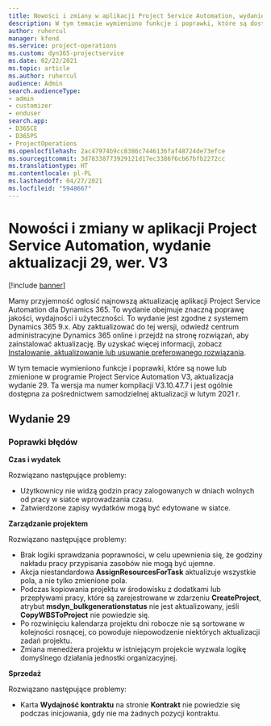 ```yaml
---
title: Nowości i zmiany w aplikacji Project Service Automation, wydanie aktualizacji 29, wer. V3
description: W tym temacie wymieniono funkcje i poprawki, które są dostępne w aktualizacji Project Service Automation, wydanie 29, wersja V3.
author: ruhercul
manager: kfend
ms.service: project-operations
ms.custom: dyn365-projectservice
ms.date: 02/22/2021
ms.topic: article
ms.author: ruhercul
audience: Admin
search.audienceType:
- admin
- customizer
- enduser
search.app:
- D365CE
- D365PS
- ProjectOperations
ms.openlocfilehash: 2ac47974b9cc8386c7446136faf48724de73efce
ms.sourcegitcommit: 3d78338773929121d17ec3386f6cb67bfb2272cc
ms.translationtype: HT
ms.contentlocale: pl-PL
ms.lasthandoff: 04/27/2021
ms.locfileid: "5948667"
---
```

# <a name="whats-new-or-changed-in-project-service-automation-update-release-29-v3"></a>Nowości i zmiany w aplikacji Project Service Automation, wydanie aktualizacji 29, wer. V3

[!include [banner](../includes/psa-now-project-operations.md)]

Mamy przyjemność ogłosić najnowszą aktualizację aplikacji Project Service Automation dla Dynamics 365. To wydanie obejmuje znaczną poprawę jakości, wydajności i użyteczności. To wydanie jest zgodne z systemem Dynamics 365 9.x. Aby zaktualizować do tej wersji, odwiedź centrum administracyjne Dynamics 365 online i przejdź na stronę rozwiązań, aby zainstalować aktualizację. By uzyskać więcej informacji, zobacz [Instalowanie, aktualizowanie lub usuwanie preferowanego rozwiązania](/power-platform/admin/install-remove-preferred-solution).

W tym temacie wymieniono funkcje i poprawki, które są nowe lub zmienione w programie Project Service Automation V3, aktualizacja wydanie 29. Ta wersja ma numer kompilacji V3.10.47.7 i jest ogólnie dostępna za pośrednictwem samodzielnej aktualizacji w lutym 2021 r.

## <a name="update-release-29"></a>Wydanie 29

### <a name="bug-fixes"></a>Poprawki błędów

**Czas i wydatek**

Rozwiązano następujące problemy:

- Użytkownicy nie widzą godzin pracy zalogowanych w dniach wolnych od pracy w siatce wprowadzania czasu.
- Zatwierdzone zapisy wydatków mogą być edytowane w siatce.

**Zarządzanie projektem**

Rozwiązano następujące problemy:

- Brak logiki sprawdzania poprawności, w celu upewnienia się, że godziny nakładu pracy przypisania zasobów nie mogą być ujemne.
- Akcja niestandardowa **AssignResourcesForTask** aktualizuje wszystkie pola, a nie tylko zmienione pola.
- Podczas kopiowania projektu w środowisku z dodatkami lub przepływami pracy, które są zarejestrowane w zdarzeniu **CreateProject**, atrybut **msdyn_bulkgenerationstatus** nie jest aktualizowany, jeśli **CopyWBSToProject** nie powiedzie się.
- Po rozwinięciu kalendarza projektu dni robocze nie są sortowane w kolejności rosnącej, co powoduje niepowodzenie niektórych aktualizacji zadań projektu.
- Zmiana menedżera projektu w istniejącym projekcie wyzwala logikę domyślnego działania jednostki organizacyjnej.

**Sprzedaż**

Rozwiązano następujące problemy:

- Karta **Wydajność kontraktu** na stronie **Kontrakt** nie powiedzie się podczas inicjowania, gdy nie ma żadnych pozycji kontraktu.